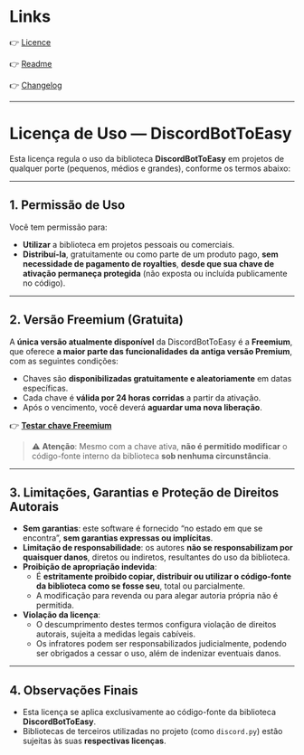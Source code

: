 # Links  
👉 [Licence](https://github.com/Azurion-luau/DiscordToEasy/blob/main/LICENSE.md)  

👉 [Readme](https://github.com/Azurion-luau/DiscordToEasy/blob/main/README.md)  

👉 [Changelog](https://github.com/Azurion-luau/DiscordToEasy/blob/main/CHANGELOG.md)  

---

# Licença de Uso — **DiscordBotToEasy**

Esta licença regula o uso da biblioteca **DiscordBotToEasy** em projetos de qualquer porte (pequenos, médios e grandes), conforme os termos abaixo:

---

## 1. Permissão de Uso

Você tem permissão para:

- **Utilizar** a biblioteca em projetos pessoais ou comerciais.  
- **Distribuí-la**, gratuitamente ou como parte de um produto pago, **sem necessidade de pagamento de royalties**, **desde que sua chave de ativação permaneça protegida** (não exposta ou incluída publicamente no código).

---

## 2. Versão Freemium (Gratuita)

A **única versão atualmente disponível** da DiscordBotToEasy é a **Freemium**, que oferece **a maior parte das funcionalidades da antiga versão Premium**, com as seguintes condições:

- Chaves são **disponibilizadas gratuitamente e aleatoriamente** em datas específicas.  
- Cada chave é **válida por 24 horas corridas** a partir da ativação.  
- Após o vencimento, você deverá **aguardar uma nova liberação**.

👉 [**Testar chave Freemium**](https://discordbottoeasy.netlify.app/freemium/index.html)

> ⚠️ **Atenção**: Mesmo com a chave ativa, **não é permitido modificar** o código-fonte interno da biblioteca **sob nenhuma circunstância**.

---

## 3. Limitações, Garantias e Proteção de Direitos Autorais

- **Sem garantias**: este software é fornecido “no estado em que se encontra”, **sem garantias expressas ou implícitas**.  
- **Limitação de responsabilidade**: os autores **não se responsabilizam por quaisquer danos**, diretos ou indiretos, resultantes do uso da biblioteca.  
- **Proibição de apropriação indevida**:  
  - É **estritamente proibido copiar, distribuir ou utilizar o código-fonte da biblioteca como se fosse seu**, total ou parcialmente.  
  - A modificação para revenda ou para alegar autoria própria não é permitida.  
- **Violação da licença**:  
  - O descumprimento destes termos configura violação de direitos autorais, sujeita a medidas legais cabíveis.  
  - Os infratores podem ser responsabilizados judicialmente, podendo ser obrigados a cessar o uso, além de indenizar eventuais danos.

---

## 4. Observações Finais

- Esta licença se aplica exclusivamente ao código-fonte da biblioteca **DiscordBotToEasy**.  
- Bibliotecas de terceiros utilizadas no projeto (como `discord.py`) estão sujeitas às suas **respectivas licenças**.
